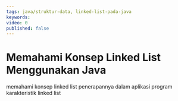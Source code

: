 ```yaml
---
tags: java/struktur-data, linked-list-pada-java
keywords: 
video: 0
published: false
---
```

# Memahami Konsep Linked List Menggunakan Java

memahami konsep linked list
penerapannya dalam aplikasi program
karakteristik linked list
